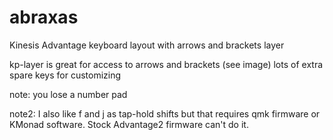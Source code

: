 # abraxas
Kinesis Advantage keyboard layout with arrows and brackets layer

kp-layer is great for access to arrows and brackets (see image)
lots of extra spare keys for customizing

note: you lose a number pad 
 
note2: I also like f and j as tap-hold shifts but that requires qmk firmware or KMonad software. Stock Advantage2 firmware can't do it.
